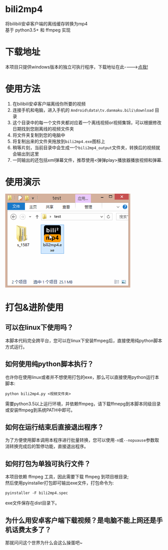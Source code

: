 # bili2mp4  
将bilibili安卓客户端的离线缓存转换为mp4  
基于 python3.5+ 和 ffmpeg 实现  

# 下载地址
本项目只提供windows版本的独立可执行程序，下载地址在此---->[点我!](https://github.com/bitdust/bili2mp4/releases)

# 使用方法  
1. 在bilibili安卓客户端离线你所要的视频  
2. 连接手机和电脑，进入手机的 `Android\data\tv.danmaku.bili\download` 目录
3. 这个目录中的每一个文件夹都对应着一个离线视频or视频集锦，可以根据修改日期找到您刚离线的视频文件夹
4. 将文件夹复制到您的电脑中
5. 将复制出来的文件夹拖放到`bili2mp4.exe`图标上
6. 稍等片刻，当前目录中会生成一个`bili2mp4_output`文件夹，转换后的视频就会输出到这里
7. 一同输出的还包括xml弹幕文件，推荐使用<弹弹play>播放器播放视频和弹幕.

# 使用演示
![使用演示](./screenshot.gif)

# 打包&进阶使用
## 可以在linux下使用吗？
本脚本代码完全跨平台，您可以在linux下安装ffmpeg后，直接使用纯python脚本方式运行。
## 如何使用纯python脚本执行？
也许你在使用linux或者并不想使用打包的exe，那么可以直接使用python运行本脚本:  
```
python bili2mp4.py <视频文件夹>
```
需要python3.5以上运行环境，并依赖ffmpeg，请下载ffmepg到本脚本同级目录或安装ffmpeg到系统PATH中即可。
## 如何在运行结束后直接退出程序？
为了方便使用脚本调用本程序进行批量转换，您可以使用`-n`或`--nopuause`参数取消转换完成后的暂停功能，直接退出程序。
## 如何打包为单独可执行文件？
本项目依赖 ffmpeg 工具，因此需要下载 ffmpeg 到项目根目录;  
然后使用pyinstaller打包即可输出exe文件，打包命令为:
```
pyinstaller -F bili2mp4.spec
```
exe文件保存在dist目录下。
## 为什么用安卓客户端下载视频？是电脑不能上网还是手机话费太多了？  
那就问问这个世界为什么会这么操蛋吧~  
